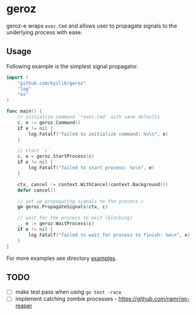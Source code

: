 # geroz

geroz-e wraps `exec.Cmd` and allows user to propagate signals to the underlying process with ease.

## Usage

Following example is the simplest signal propagator.

```go
import (
    "github.com/kyslik/geroz"
    "log"
    "os"
)

func main() {
    // initialize command `*exec.Cmd` with sane defaults
    c, e := geroz.Command()
    if e != nil {
        log.Fatalf("failed to initialize command: %v\n", e)
    }

    // start `c`
    c, e = geroz.StartProcess(c)
    if e != nil {
        log.Fatalf("failed to start process: %v\n", e)
    }

    ctx, cancel := context.WithCancel(context.Background())
    defer cancel()

    // set up propagating signals to the process c
    go geroz.PropagateSignals(ctx, c)

    // wait for the process to exit (blocking)
    _, e := geroz.WaitProcess(c)
    if e != nil {
        log.Fatalf("failed to wait for process to finish: %w\n", e)
    }
}
```

For more examples see directory [examples](./examples).

## TODO

- [ ] make test pass when using `go test -race`
- [ ] implement catching zombie processes - <https://github.com/ramr/go-reaper>

